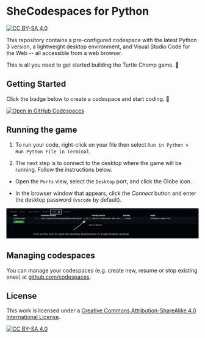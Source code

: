 # SheCodespaces for Python 

[![CC BY-SA 4.0][cc-by-sa-shield]][cc-by-sa]

This repository contains a pre-configured codespace with the latest Python 3 version, a lightweight desktop environment, and Visual Studio Code for the Web -- all accessible from a web browser.

This is all you need to get started building the Turtle Chomp game. :turtle:

## Getting Started

Click the badge below to create a codespace and start coding. :rocket:

[![Open in GitHub Codespaces](https://github.com/codespaces/badge.svg)](https://codespaces.new/j4ckofalltrades/shecodespaces-python)

## Running the game

1. To run your code, right-click on your file then select `Run in Python > Run Python File in Terminal`.

2. The next step is to connect to the desktop where the game will be running. Follow the instructions below.

 - Open the `Ports` view, select the `Desktop` port, and click the Globe icon.

 - In the browser window that appears, click the *Connect* button and enter the desktop password (`vscode` by default).

![Connect to desktop environment](./assets/open_desktop_env.png)

## Managing codespaces

You can manage your codespaces (e.g. create new, resume or stop existing ones) at [github.com/codespaces](https://github.com/codespaces).

## License

This work is licensed under a
[Creative Commons Attribution-ShareAlike 4.0 International License][cc-by-sa].

[![CC BY-SA 4.0][cc-by-sa-image]][cc-by-sa]

[cc-by-sa]: http://creativecommons.org/licenses/by-sa/4.0/
[cc-by-sa-image]: https://licensebuttons.net/l/by-sa/4.0/88x31.png
[cc-by-sa-shield]: https://img.shields.io/badge/License-CC%20BY--SA%204.0-lightgrey.svg